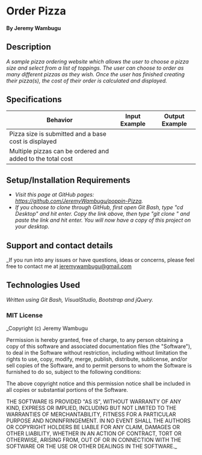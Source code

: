 # Order Pizza


#### By Jeremy Wambugu

## Description

_A sample pizza ordering website which allows the user to choose a pizza size and select from a list of toppings. The user can choose to order as many different pizzas as they wish. Once the user has finished creating their pizza(s), the cost of their order is calculated and displayed._

## Specifications

| Behavior | Input Example | Output Example |
|----------|---------------|----------------|
| Pizza size is submitted and a base cost is displayed 
| Multiple pizzas can be ordered and added to the total cost 

## Setup/Installation Requirements

* _Visit this page at GitHub pages: https://github.com/JeremyWambugu/poppin-Pizza._
* _If you choose to clone through GitHub, first open Git Bash, type "cd Desktop" and hit enter. Copy the link above, then type "git clone " and paste the link and hit enter. You will now have a copy of this project on your desktop._

## Support and contact details

_If you run into any issues or have questions, ideas or concerns, please feel free to contact me at jeremywambugu@gmail.com

## Technologies Used

_Written using Git Bash, VisualStudio, Bootstrap and jQuery._

### MIT License

_Copyright (c) Jeremy Wambugu

Permission is hereby granted, free of charge, to any person obtaining a copy of this software and associated documentation files (the "Software"), to deal in the Software without restriction, including without limitation the rights to use, copy, modify, merge, publish, distribute, sublicense, and/or sell copies of the Software, and to permit persons to whom the Software is furnished to do so, subject to the following conditions:

The above copyright notice and this permission notice shall be included in all copies or substantial portions of the Software.

THE SOFTWARE IS PROVIDED "AS IS", WITHOUT WARRANTY OF ANY KIND, EXPRESS OR IMPLIED, INCLUDING BUT NOT LIMITED TO THE WARRANTIES OF MERCHANTABILITY, FITNESS FOR A PARTICULAR PURPOSE AND NONINFRINGEMENT. IN NO EVENT SHALL THE AUTHORS OR COPYRIGHT HOLDERS BE LIABLE FOR ANY CLAIM, DAMAGES OR OTHER LIABILITY, WHETHER IN AN ACTION OF CONTRACT, TORT OR OTHERWISE, ARISING FROM, OUT OF OR IN CONNECTION WITH THE SOFTWARE OR THE USE OR OTHER DEALINGS IN THE
SOFTWARE._

